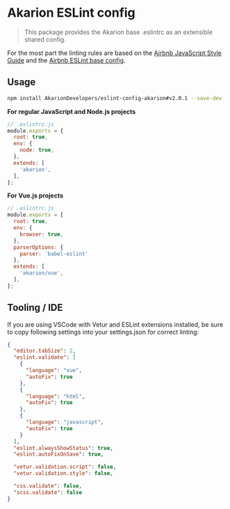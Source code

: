 # Akarion ESLint config

> This package provides the Akarion base .eslintrc as an extensible shared config.

For the most part the linting rules are based on the [Airbnb JavaScript Style Guide](https://github.com/airbnb/javascript) and the [Airbnb ESLint base config](https://www.npmjs.com/package/eslint-config-airbnb-base).

## Usage

```bash
npm install AkarionDevelopers/eslint-config-akarion#v2.0.1 --save-dev
```

**For regular JavaScript and Node.js projects**

```js
// .eslintrc.js
module.exports = {
  root: true,
  env: {
    node: true,
  },
  extends: [
    'akarion',
  ],
};
```

**For Vue.js projects**

```js
// .eslintrc.js
module.exports = {
  root: true,
  env: {
    browser: true,
  },
  parserOptions: {
    parser: 'babel-eslint'
  },
  extends: [
    'akarion/vue',
  ],
};
```

## Tooling / IDE

If you are using VSCode with Vetur and ESLint extensions installed, be sure to copy following settings into your settings.json for correct linting:
```json
{
  "editor.tabSize": 2,
  "eslint.validate": [
    {
      "language": "vue",
      "autoFix": true
    },
    {
      "language": "html",
      "autoFix": true
    },
    {
      "language": "javascript",
      "autoFix": true
    }
  ],
  "eslint.alwaysShowStatus": true,
  "eslint.autoFixOnSave": true,

  "vetur.validation.script": false,
  "vetur.validation.style": false,

  "css.validate": false,
  "scss.validate": false
}
```
